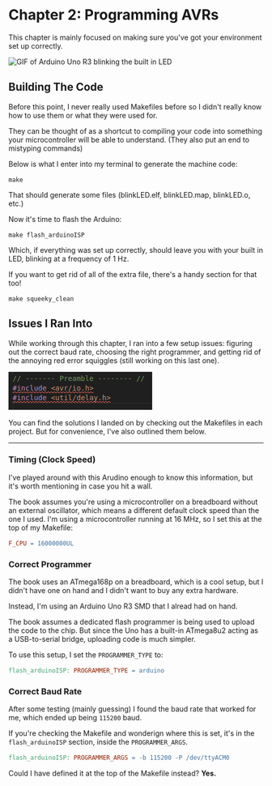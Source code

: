 # Chapter 2: Programming AVRs

This chapter is mainly focused on making sure you've got your environment set up correctly.

![GIF of Arduino Uno R3 blinking the built in LED](../GIFS/Chapter_02/Blink.gif)

## Building The Code

Before this point, I never really used Makefiles before so I didn't really know how to use them or what they were used for.

They can be thought of as a shortcut to compiling your code into something your microcontroller will be able to understand. (They also put an end to mistyping commands)

Below is what I enter into my terminal to generate the machine code:

```console
make
```

That should generate some files (blinkLED.elf, blinkLED.map, blinkLED.o, etc.)

Now it's time to flash the Arduino:

```console
make flash_arduinoISP
```

Which, if everything was set up correctly, should leave you with your built in LED, blinking at a frequency of 1 Hz.

If you want to get rid of all of the extra file, there's a handy section for that too!

```console
make squeeky_clean
```

## Issues I Ran Into

While working through this chapter, I ran into a few setup issues: figuring out the correct baud rate, choosing the right programmer, and getting rid of the annoying red error squiggles (still working on this last one).

![Annoying Red Error Squiggles](../images/AnnoyingErrorSquiggles.png)

You can find the solutions I landed on by checking out the Makefiles in each project. But for convenience, I've also outlined them below.

---

### Timing (Clock Speed)

I've played around with this Arudino enough to know this information, but it's worth mentioning in case you hit a wall.

The book assumes you're using a microcontroller on a breadboard without an external oscillator, which means a different default clock speed than the one I used. I'm using a microcontroller running at 16 MHz, so I set this at the top of my Makefile:

```Makefile
F_CPU = 16000000UL
```

### Correct Programmer

The book uses an ATmega168p on a breadboard, which is a cool setup, but I didn't have one on hand and I didn't want to buy any extra hardware.

Instead, I'm using an Arduino Uno R3 SMD that I alread had on hand.

The book assumes a dedicated flash programmer is being used to upload the code to the chip. But since the Uno has a built-in ATmega8u2 acting as a USB-to-serial bridge, uploading code is much simpler.

To use this setup, I set the `PROGRAMMER_TYPE` to:

```Makefile
flash_arduinoISP: PROGRAMMER_TYPE = arduino
```

### Correct Baud Rate

After some testing (mainly guessing) I found the baud rate that worked for me, which ended up being `115200` baud.

If you're checking the Makefile and wonderign where this is set, it's in the `flash_arduinoISP` section, inside the `PROGRAMMER_ARGS`.

```Makefile
flash_arduinoISP: PROGRAMMER_ARGS = -b 115200 -P /dev/ttyACM0 
```

Could I have defined it at the top of the Makefile instead?
**Yes.**
